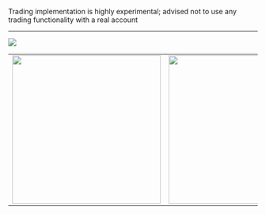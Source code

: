 Trading implementation is highly experimental; advised not to use any trading functionality with a real account
***
<img src="https://github.com/akenshaw/iced-trade/assets/63060680/55c4d4db-636d-4228-90cf-10671b8438b3">

<table>
  <tr>
    <td valign="top"><img src="https://github.com/akenshaw/iced-trade/assets/63060680/664c56bd-cd2c-4f6e-838f-924089046f4b" height="300"></td>
    <td valign="top"><img src="https://github.com/akenshaw/iced-trade/assets/63060680/e7b55751-b547-4548-ac95-5348c6c60385" height="300"></td>
  </tr>
</table>
